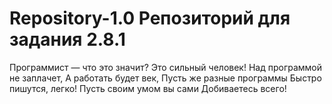 # Repository-1.0 Репозиторий для задания 2.8.1

Программист — что это значит?
Это сильный человек!
Над программой не заплачет,
А работать будет век,
Пусть же разные программы
Быстро пишутся, легко!
Пусть своим умом вы сами
Добиваетесь всего!
